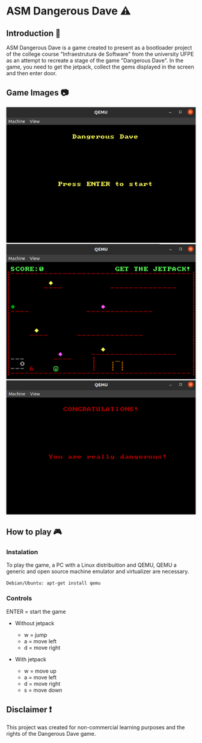 # ASM Dangerous Dave :warning:

## Introduction 📖

ASM Dangerous Dave is a game created to present as a bootloader project of the college course "Infraestrutura de Software" from the university UFPE as an attempt to recreate a stage of the game "Dangerous Dave".
In the game, you need to get the jetpack, collect the gems displayed in the screen and then enter door.
## Game Images :camera:
![Start Screen](/images/start_screen.png "Start Screen")
![Game Screen](/images/game_screen.png "Game Screen")
![Game Over Screen](/images/game_over_screen.png "Game Over Screen")

## How to play 🎮

### Instalation

To play the game, a PC with a Linux distribuition and QEMU, QEMU a generic and open source machine emulator and virtualizer are necessary.

```
Debian/Ubuntu: apt-get install qemu
```

### Controls

ENTER = start the game

- Without jetpack

    * w = jump
    * a = move left  
    * d = move right

- With jetpack

    *   w = move up
    *   a = move left  
    *   d = move right  
    *   s = move down  


## Disclaimer ❗

This project was created for non-commercial learning purposes and the rights of the Dangerous Dave game.

